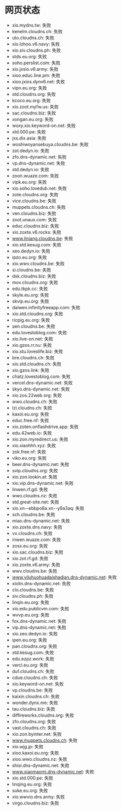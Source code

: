 # 网页状态
- xio.mydns.tw: 失败
- kenelm.cloudns.ch: 失败
- uto.cloudns.ch: 失败
- xio.lzhoo.v6.navy: 失败
- xio.siv.cloudns.ph: 失败
- stds.eu.org: 失败
- soho.perslist.com: 失败
- xio.jxsio.v6.army: 失败
- xioo.educ.line.pm: 失败
- xioo.jxios.dynv6.net: 失败
- vipn.eu.org: 失败
- std.cloudns.org: 失败
- kcoco.eu.org: 失败
- xio.zoot.myfw.us: 失败
- sac.cloudns.biz: 失败
- xongan.eu.org: 失败
- woxy.xio.keyword-on.net: 失败
- std.000.pe: 失败
- jxs.dix.asia: 失败
- woshiwoyansebuya.cloudns.be: 失败
- zot.dedyn.io: 失败
- zfo.dns-dynamic.net: 失败
- vp.dns-dynamic.net: 失败
- std.dedyn.io: 失败
- zoon.wuaze.com: 失败
- vipk.eu.org: 失败
- xio.soho.lovedub.net: 失败
- zote.cloudns.org: 失败
- vice.cloudns.be: 失败
- muppets.cloudns.ch: 失败
- ven.cloudns.biz: 失败
- zoot.unaux.com: 失败
- educ.cloudns.biz: 失败
- xio.zoxte.v6.rocks: 失败
- www.liniang.cloudns.be: 失败
- xio.std.kesug.com: 失败
- xeo.dedyn.io: 失败
- ipzo.eu.org: 失败
- xio.wwv.cloudns.be: 失败
- si.cloudns.be: 失败
- dsk.cloudns.biz: 失败
- mov.cloudns.org: 失败
- edu.tkpk.cc: 失败
- skyle.eu.org: 失败
- skvip.eu.org: 失败
- daiwen.infinityfreeapp.com: 失败
- xio.std.cloudns.org: 失败
- ricpig.eu.org: 失败
- sen.cloudns.be: 失败
- edu.lovestoblog.com: 失败
- xio.live-on.net: 失败
- xio.gzos.rr.nu: 失败
- xio.stu.loveslife.biz: 失败
- bre.cloudns.ch: 失败
- xio.std.cloudns.ch: 失败
- xio.gzos.link: 失败
- chatz.lovestoblog.com: 失败
- vercel.dns-dynamic.net: 失败
- skyo.dns-dynamic.net: 失败
- xio.zos.22web.org: 失败
- wwo.cloudns.ch: 失败
- lzi.cloudns.ch: 失败
- kaxoi.eu.org: 失败
- educ.free.nf: 失败
- xio.zoten.onflashdrive.app: 失败
- edu.42web.io: 失败
- xio.zon.myredirect.us: 失败
- xio.xiaohhh.xyz: 失败
- zok.free.nf: 失败
- viko.eu.org: 失败
- beer.dns-dynamic.net: 失败
- svip.cloudns.org: 失败
- xio.zon.lookin.at: 失败
- xio.vip.dns-dynamic.net: 失败
- linwen.rf.gd: 失败
- wwo.cloudns.nz: 失败
- std.great-site.net: 失败
- xio.xn--ebbpo8a.xn--y9a3aq: 失败
- sch.cloudns.be: 失败
- miao.dns-dynamic.net: 失败
- xio.zoxte.dns.navy: 失败
- vx.cloudns.ch: 失败
- inwen.wuaze.com: 失败
- zosx.eu.org: 失败
- xio.sac.cloudns.biz: 失败
- xio.zot.rf.gd: 失败
- xio.zoxte.v6.army: 失败
- wwv.cloudns.be: 失败
- www.yiluhuohuadaishadian.dns-dynamic.net: 失败
- xiolin.dns-dynamic.net: 失败
- clo.cloudns.be: 失败
- siv.cloudns.ph: 失败
- linqin.eu.org: 失败
- xio.edu.publicvm.com: 失败
- wvvp.eu.org: 失败
- fox.dns-dynamic.net: 失败
- vip.dns-dynamic.net: 失败
- xio.xeo.dedyn.io: 失败
- ipen.eu.org: 失败
- pan.cloudns.org: 失败
- std.kesug.com: 失败
- edu.ezpz.work: 失败
- vercl.eu.org: 失败
- duf.cloudns.ch: 失败
- cdue.cloudns.ch: 失败
- xio.keyword-on.net: 失败
- vp.cloudns.be: 失败
- kaixin.cloudns.ch: 失败
- wonder.dynx.me: 失败
- tau.cloudns.biz: 失败
- diffireworks.cloudns.org: 失败
- zfo.cloudns.org: 失败
- vast.cloudns.ch: 失败
- xio.zon.byinter.net: 失败
- www.muppets.cloudns.ch: 失败
- xio.wjg.jp: 失败
- xioo.kaxoi.eu.org: 失败
- xioo.wwo.cloudns.nz: 失败
- shisi.dns-dynamic.net: 失败
- www.xiaomaomi.dns-dynamic.net: 失败
- xio.std.000.pe: 失败
- linqing.eu.org: 失败
- suke.eu.org: 失败
- xio.wwvio.dns.army: 失败
- virgo.cloudns.biz: 失败
